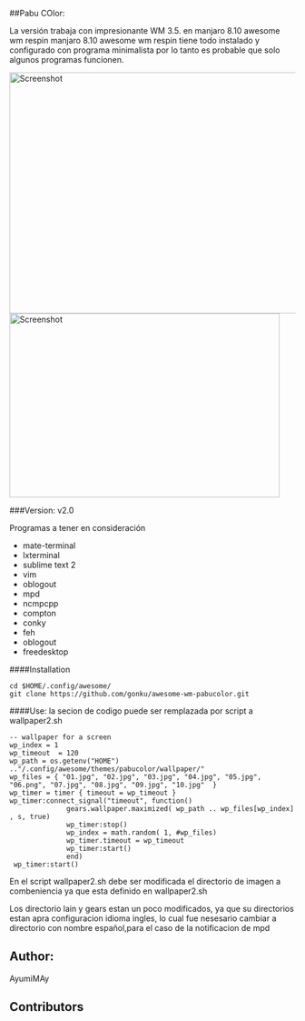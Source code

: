 ##Pabu COlor:

La versión trabaja con impresionante WM 3.5. en manjaro 8.10 awesome wm respin
manjaro 8.10 awesome wm respin tiene todo instalado y configurado con programa minimalista
por lo tanto es probable que solo algunos programas funcionen. 

<img src="https://raw.githubusercontent.com/gonku/awesome-wm-pabucolor/master/screenshot/Men%C3%BA_003.png" width="676" height="424" alt="Screenshot">
<img src="https://raw.githubusercontent.com/gonku/awesome-wm-pabucolor/master/screenshot/Men%C3%BA_004.png" width="476" height="324" alt="Screenshot">

###Version: v2.0

Programas a tener en consideración

*  mate-terminal
*  lxterminal
*  sublime text 2
*  vim
*  oblogout
*  mpd
*  ncmpcpp
*  compton
*  conky
*  feh
*  oblogout
*  freedesktop


####Installation


    cd $HOME/.config/awesome/
    git clone https://github.com/gonku/awesome-wm-pabucolor.git

####Use:
la secion de codigo puede ser remplazada por script a wallpaper2.sh

    -- wallpaper for a screen
    wp_index = 1
    wp_timeout  = 120
    wp_path = os.getenv("HOME") .."/.config/awesome/themes/pabucolor/wallpaper/"
    wp_files = { "01.jpg", "02.jpg", "03.jpg", "04.jpg", "05.jpg", "06.png", "07.jpg", "08.jpg", "09.jpg", "10.jpg"  }
    wp_timer = timer { timeout = wp_timeout }
    wp_timer:connect_signal("timeout", function()
                  gears.wallpaper.maximized( wp_path .. wp_files[wp_index] , s, true)
                  wp_timer:stop()
                  wp_index = math.random( 1, #wp_files)
                  wp_timer.timeout = wp_timeout
                  wp_timer:start()
                  end)
     wp_timer:start()
     
En el script wallpaper2.sh debe ser modificada el directorio de imagen a combeniencia ya que esta definido en
wallpaper2.sh

Los directorio lain y gears estan un poco modificados, ya que su directorios estan apra configuracion idioma ingles, lo cual fue nesesario cambiar a directorio con nombre español,para el caso de la notificacion de mpd


Author:
-------

AyumiMAy

Contributors
-------


